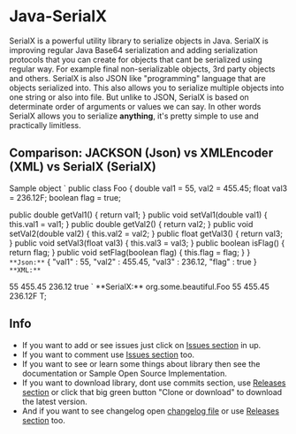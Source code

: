 # Java-SerialX
SerialX is a powerful utility library to serialize objects in Java.
SerialX is improving regular Java Base64 serialization and adding serialization protocols that you can create for objects that cant be serialized using regular way. For example final non-serializable objects, 3rd party objects and others. SerialX is also JSON like "programming" language that are objects serialized into. This also allows you to serialize multiple objects into one string or also into file. But unlike to JSON, SerialX is based on determinate order of arguments or values we can say. In other words SerialX allows you to serialize **anything**, it's pretty simple to use and practically limitless.
## Comparison: JACKSON (Json) vs XMLEncoder (XML) vs SerialX (SerialX)
Sample object
`
public class Foo
{
  double val1 = 55, val2 = 455.45;
  float val3 = 236.12F;
  boolean flag = true;

  public double getVal1()
  {
    return val1;
  }
  public void setVal1(double val1)
  {
    this.val1 = val1;
  }
  public double getVal2()
  {
    return val2;
  }
  public void setVal2(double val2)
  {
    this.val2 = val2;
  }
  public float getVal3()
  {
    return val3;
  }
  public void setVal3(float val3)
  {
    this.val3 = val3;
  }
  public boolean isFlag()
  {
    return flag;
  }
  public void setFlag(boolean flag)
  {
    this.flag = flag;
  }
}
`
**Json:**
`
{
  "val1" : 55,
  "val2" : 455.45,
  "val3" : 236.12,
  "flag" : true 
}
`
**XML:**
`
<?xml version="1.0" encoding="UTF-8"?>
<java version="1.8.0_92" class="java.beans.XMLDecoder">
    <object class="org.some.beautiful.Foo">
        <void property="val1">
            <double>55</double>
        </void>
        <void property="val2">
            <double>455.45</double>
        </void>
        <void property="val3">
            <float>236.12</float>
        </void>
        <void property="flag">
            <boolean>true</boolean>
        </void>
    </object>
</java>
`
**SerialX:**
org.some.beautiful.Foo 55 455.45 236.12F T;

## Info
* If you want to add or see issues just click on [Issues section](https://github.com/PetoPetko/Java-SerialX/issues) in up.
* If you want to comment use [Issues section](https://github.com/PetoPetko/Java-SerialX/issues) too.
* If you want to see or learn some things about library then see the documentation or Sample Open Source Implementation.
* If you want to download library, dont use commits section, use [Releases section](https://github.com/PetoPetko/Java-SerialX/releases) or click that big green button "Clone or download" to download the latest version.
* And if you want to see changelog open [changelog file](Changelog.md) or use [Releases section](https://github.com/PetoPetko/Java-SerialX/releases) too.
